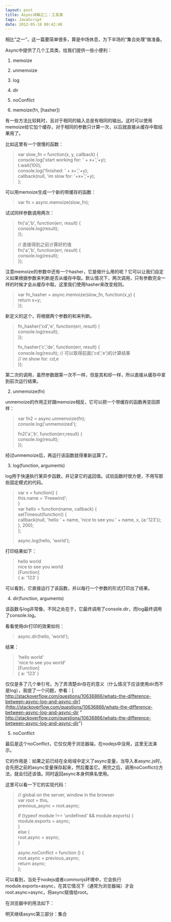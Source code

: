 ```yaml
---
layout: post
title: Async详解之二：工具类
tags: JavaScript
date: 2012-05-18 00:42:48
---
```


相比“之一”，这一篇要简单很多，算是中场休息，为下半场的“集合处理”做准备。

Async中提供了几个工具类，给我们提供一些小便利：

1.  memoize
2.  unmemoize
3.  log
4.  dir
5.  noConflict

1. memoize(fn, [hasher])

有一些方法比较耗时，且对于相同的输入总是有相同的输出。这时可以使用memoize给它加个缓存，对于相同的参数只计算一次，以后就直接从缓存中取结果用了。

比如这里有一个很慢的函数：

> var slow_fn = function(x, y, callback) {     
>     console.log('start working for: ' + x+','+y);      
>     t.wait(100);      
>     console.log('finished: ' + x+','+y);      
>     callback(null, 'im slow for: '+x+','+y);      
> };

可以用memoize生成一个新的带缓存的函数：

> var fn = async.memoize(slow_fn);

试试同样参数调用两次：

> fn('a','b', function(err, result) {     
>     console.log(result);      
> });
> 
> // 直接得到之前计算好的值     
> fn('a','b', function(err, result) {      
>     console.log(result);      
> });
> 
>  

注意memoize的参数中还有一个hasher，它是做什么用的呢？它可以让我们自定义如果根据参数来判断是否从缓存中取。默认情况下，两次调用，只有参数完全一样的时候才会从缓存中取。这里我们使用hasher来改变规则。

> var fn_hasher = async.memoize(slow_fn, function(x,y) {     
>     return x+y;      
> });
> 
>  

新定义的这个，将根据两个参数的和来判断。

> fn_hasher('cd','e', function(err, result) {     
>     console.log(result);      
> });
> 
> fn_hasher('c','de', function(err, result) {     
>     console.log(result); // 可以取得前面('cd','e')的计算结果      
>                          // im show for: cd,e      
> });
> 
>  

第二次的调用，虽然参数跟第一次不一样，但是其和却一样，所以直接从缓存中拿到前次运行结果。

2. unmemoize(fn)

unmemoize的作用正好跟memoize相反，它可以把一个带缓存的函数再变回原样：

> var fn2 = async.unmemoize(fn);     
> console.log('unmemoized');
> 
> fn2('a','b', function(err,result) {     
>     console.log(result);      
> });
> 
>  

经过unmemoize后，再运行该函数就得重新运算了。

3. log(function, arguments)

log用于快速执行某异步函数，并记录它的返回值。试验函数时很方便，不用写那些固定模式的代码。

> var x = function() {     
>     this.name = 'Freewind';      
> }      
> var hello = function(name, callback) {      
>     setTimeout(function() {      
>         callback(null, 'hello ' + name, 'nice to see you ' + name, x, {a:'123&#8242;});      
>     }, 200);      
> };
> 
> async.log(hello, 'world');

打印结果如下：

> hello world     
>  nice to see you world      
>  [Function]      
>  { a: '123&#8242; }

可以看到，它直接运行了该函数，并以每行一个参数的形式打印出了结果。

4. dir(function, arguments)

该函数与log非常像，不同之处在于，它最终调用了console.dir，而log最终调用了console.log。

看看使用dir打印的效果如何：

> async.dir(hello, 'world');

结果：

> 'hello world'     
>  'nice to see you world'      
>  [Function]      
>  { a: '123&#8242; }

仅仅是多了几个单引号。为了弄清楚dir存在的意义（什么情况下应该使用dir而不是log），我提了一个问题，参看：[ http://stackoverflow.com/questions/10636866/whats-the-difference-between-async-log-and-async-dir](http://stackoverflow.com/questions/10636866/whats-the-difference-between-async-log-and-async-dir " http://stackoverflow.com/questions/10636866/whats-the-difference-between-async-log-and-async-dir")

5. noConflict

最后是这个noConflict，它仅仅用于浏览器端，在nodejs中没用，这里无法演示。   

它的作用是：如果之前已经在全局域中定义了async变量，当导入本async.js时，会先把之前的async变量保存起来，然后覆盖它。用完之后，调用noConflict()方法，就会归还该值。同时返回async本身供换名使用。

这里可以看一下它的实现代码：

> // global on the server, window in the browser     
> var root = this,      
>     previous_async = root.async;
> 
> if (typeof module !== 'undefined' && module.exports) {     
>     module.exports = async;      
> }      
> else {      
>     root.async = async;      
> }
> 
> async.noConflict = function () {     
>     root.async = previous_async;      
>     return async;      
> };      
> 
>  

可以看到，当处于nodejs或者commonjs环境中，它会执行module.exports=async，在其它情况下（通常为浏览器端）才会root.async=async，将async赋值给root。

在浏览器中的用法如下：

> <script type="text/javascript" src="other_lib.js"></script>     
> <script type="text/javascript" src="async.js"></script>      
> <script type="text/javascript">
> 
>   // code using async     
>   async.noConflict();      
>   // Code that uses other library's 'async' can follow here.      
> </script>

明天继续async第三部分：集合

